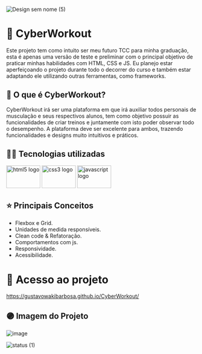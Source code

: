 ![Design sem nome (5)](https://user-images.githubusercontent.com/90512847/211675509-3b07f3c7-a88b-40e4-9b94-a29225477707.png)
# 💜 **CyberWorkout**

Este projeto tem como intuito ser meu futuro TCC para minha graduação, esta é apenas uma versão de teste e preliminar com o principal objetivo de praticar minhas habilidades com HTML, CSS e JS. Eu planejo estar aperfeiçoando o projeto durante todo o decorrer do curso e também estar adaptando ele utilizando outras ferramentas, como frameworks.

## 🤔 O que é CyberWorkout?
CyberWorkout irá ser uma plataforma em que irá auxiliar todos personais de musculação e seus respectivos alunos, tem como objetivo possuir as funcionalidades de criar treinos e juntamente com isto poder observar todo o desempenho. A plataforma deve ser excelente para ambos, trazendo funcionalidades e designs muito intuitivos e práticos.

## 👨‍💻 Tecnologias utilizadas

<div align="left">
  <img src="https://cdn.jsdelivr.net/gh/devicons/devicon/icons/html5/html5-original.svg" height="60" width="90" alt="html5 logo"  />
  <img src="https://cdn.jsdelivr.net/gh/devicons/devicon/icons/css3/css3-original.svg" height="60" width="90" alt="css3 logo"  />
  <img src="https://cdn.jsdelivr.net/gh/devicons/devicon/icons/javascript/javascript-original.svg" height="60" width="90" alt="javascript logo"  />
</div>


## ⭐ Principais Conceitos

- Flexbox e Grid.
- Unidades de medida responsíveis.
- Clean code & Refatoração.
- Comportamentos com js.
- Responsividade.
- Acessibilidade.

# 📁 Acesso ao projeto
https://gustavowakibarbosa.github.io/CyberWorkout/

## 🟣 Imagem do Projeto
![image](https://user-images.githubusercontent.com/90512847/211674467-dacd388a-87ad-4f71-8c63-57dc6429651c.png)

![status (1)](https://user-images.githubusercontent.com/90512847/211675516-04c71320-8ce0-4c26-b8b0-0c27006bf793.png)

